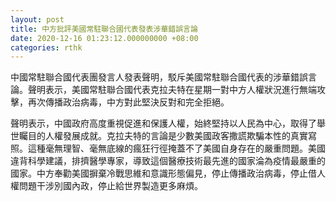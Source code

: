 ```yaml
---
layout: post
title: 中方批評美國常駐聯合國代表發表涉華錯誤言論
date: 2020-12-16 01:23:12.000000000 +08:00
categories: rthk
---
```


中國常駐聯合國代表團發言人發表聲明，駁斥美國常駐聯合國代表的涉華錯誤言論。聲明表示，美國常駐聯合國代表克拉夫特在星期一對中方人權狀況進行無端攻擊，再次傳播政治病毒，中方對此堅決反對和完全拒絕。

聲明表示，中國政府高度重視促進和保護人權，始終堅持以人民為中心，取得了舉世矚目的人權發展成就。克拉夫特的言論是少數美國政客撒謊欺騙本性的真實寫照。這種毫無理智、毫無底線的瘋狂行徑掩蓋不了美國自身存在的嚴重問題。美國違背科學建議，排擠醫學專家，導致這個醫療技術最先進的國家淪為疫情最嚴重的國家。中方奉勸美國摒棄冷戰思維和意識形態偏見，停止傳播政治病毒，停止借人權問題干涉別國內政，停止給世界製造更多麻煩。
